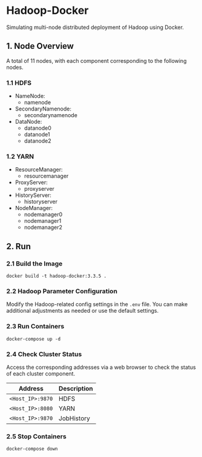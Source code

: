 # Hadoop-Docker
Simulating multi-node distributed deployment of Hadoop using Docker.

## 1. Node Overview
A total of 11 nodes, with each component corresponding to the following nodes.

### 1.1 HDFS
- NameNode:
    - namenode
- SecondaryNamenode:
    - secondarynamenode
- DataNode:
    - datanode0
    - datanode1
    - datanode2

### 1.2 YARN
- ResourceManager:
    - resourcemanager
- ProxyServer:
    - proxyserver
- HistoryServer:
    - historyserver
- NodeManager:
    - nodemanager0
    - nodemanager1
    - nodemanager2

## 2. Run
### 2.1 Build the Image
```SHELL
docker build -t hadoop-docker:3.3.5 .
```

### 2.2 Hadoop Parameter Configuration
Modify the Hadoop-related config settings in the `.env` file. You can make additional adjustments as needed or use the default settings.

### 2.3 Run Containers
```SHELL
docker-compose up -d
```

### 2.4 Check Cluster Status
Access the corresponding addresses via a web browser to check the status of each cluster component.

| Address | Description |
| --- | --- |
| `<Host_IP>:9870` | HDFS |
| `<Host_IP>:8080` | YARN |
| `<Host_IP>:9870` | JobHistory |

### 2.5 Stop Containers
```SHELL
docker-compose down
```
